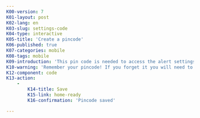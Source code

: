 ```yaml
---
K00-version: 7
K01-layout: post
K02-lang: en
K03-slug: settings-code
K04-type: interactive
K05-title: 'Create a pincode'
K06-published: true
K07-categories: mobile
K08-tags: mobile
K09-introduction: 'This pin code is needed to access the alert settings and to turn the alert messages off. It is not needed to alert contacts in an emergency.'
K10-warning: 'Remember your pincode! If you forget it you will need to reinstall the app.'
K12-component: code
K13-action:
    -
        K14-title: Save
        K15-link: home-ready
        K16-confirmation: 'Pincode saved'

---
```


